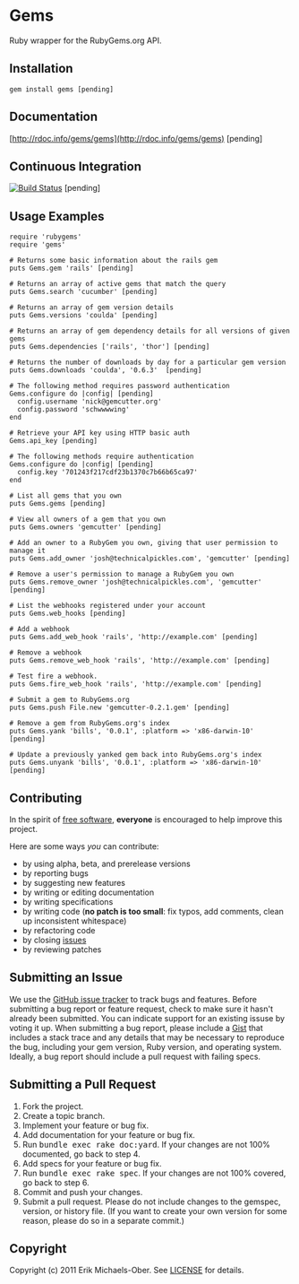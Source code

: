 Gems
====
Ruby wrapper for the RubyGems.org API.

Installation
------------
    gem install gems [pending]

Documentation
-------------
[http://rdoc.info/gems/gems](http://rdoc.info/gems/gems) [pending]

Continuous Integration
----------------------
[![Build Status](http://travis-ci.org/sferik/gems.png)](http://travis-ci.org/sferik/gems) [pending]

Usage Examples
--------------
    require 'rubygems'
    require 'gems'

    # Returns some basic information about the rails gem
    puts Gems.gem 'rails' [pending]

    # Returns an array of active gems that match the query
    puts Gems.search 'cucumber' [pending]

    # Returns an array of gem version details
    puts Gems.versions 'coulda' [pending]

    # Returns an array of gem dependency details for all versions of given gems
    puts Gems.dependencies ['rails', 'thor'] [pending]

    # Returns the number of downloads by day for a particular gem version
    puts Gems.downloads 'coulda', '0.6.3'  [pending]

    # The following method requires password authentication
    Gems.configure do |config| [pending]
      config.username 'nick@gemcutter.org'
      config.password 'schwwwwing'
    end

    # Retrieve your API key using HTTP basic auth
    Gems.api_key [pending]

    # The following methods require authentication
    Gems.configure do |config| [pending]
      config.key '701243f217cdf23b1370c7b66b65ca97'
    end

    # List all gems that you own
    puts Gems.gems [pending]

    # View all owners of a gem that you own
    puts Gems.owners 'gemcutter' [pending]

    # Add an owner to a RubyGem you own, giving that user permission to manage it
    puts Gems.add_owner 'josh@technicalpickles.com', 'gemcutter' [pending]

    # Remove a user's permission to manage a RubyGem you own
    puts Gems.remove_owner 'josh@technicalpickles.com', 'gemcutter' [pending]

    # List the webhooks registered under your account
    puts Gems.web_hooks [pending]

    # Add a webhook
    puts Gems.add_web_hook 'rails', 'http://example.com' [pending]

    # Remove a webhook
    puts Gems.remove_web_hook 'rails', 'http://example.com' [pending]

    # Test fire a webhook.
    puts Gems.fire_web_hook 'rails', 'http://example.com' [pending]

    # Submit a gem to RubyGems.org
    puts Gems.push File.new 'gemcutter-0.2.1.gem' [pending]

    # Remove a gem from RubyGems.org's index
    puts Gems.yank 'bills', '0.0.1', :platform => 'x86-darwin-10' [pending]

    # Update a previously yanked gem back into RubyGems.org's index
    puts Gems.unyank 'bills', '0.0.1', :platform => 'x86-darwin-10' [pending]

Contributing
------------
In the spirit of [free software](http://www.fsf.org/licensing/essays/free-sw.html), **everyone** is encouraged to help improve this project.

Here are some ways *you* can contribute:

* by using alpha, beta, and prerelease versions
* by reporting bugs
* by suggesting new features
* by writing or editing documentation
* by writing specifications
* by writing code (**no patch is too small**: fix typos, add comments, clean up inconsistent whitespace)
* by refactoring code
* by closing [issues](https://github.com/sferik/gems/issues)
* by reviewing patches

Submitting an Issue
-------------------
We use the [GitHub issue tracker](https://github.com/sferik/gems/issues) to track bugs and
features. Before submitting a bug report or feature request, check to make sure it hasn't already
been submitted. You can indicate support for an existing issuse by voting it up. When submitting a
bug report, please include a [Gist](https://gist.github.com/) that includes a stack trace and any
details that may be necessary to reproduce the bug, including your gem version, Ruby version, and
operating system. Ideally, a bug report should include a pull request with failing specs.

Submitting a Pull Request
-------------------------
1. Fork the project.
2. Create a topic branch.
3. Implement your feature or bug fix.
4. Add documentation for your feature or bug fix.
5. Run <tt>bundle exec rake doc:yard</tt>. If your changes are not 100% documented, go back to step 4.
6. Add specs for your feature or bug fix.
7. Run <tt>bundle exec rake spec</tt>. If your changes are not 100% covered, go back to step 6.
8. Commit and push your changes.
9. Submit a pull request. Please do not include changes to the gemspec, version, or history file. (If you want to create your own version for some reason, please do so in a separate commit.)

Copyright
---------
Copyright (c) 2011 Erik Michaels-Ober.
See [LICENSE](https://github.com/sferik/gems/blob/master/LICENSE.md) for details.
